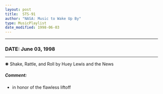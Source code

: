 ```yaml
---
layout: post
title:  STS-91
author: "NASA: Music to Wake Up By"
type: MusicPlaylist
date_modified: 1998-06-03
---
```


----
### DATE: June 03, 1998
----
✺ Shake, Rattle, and Roll by Huey Lewis and the News

##### Comment:
* in honor of the flawless liftoff
